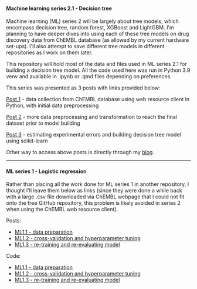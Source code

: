 #### **Machine learning series 2.1 - Decision tree**

Machine learning (ML) series 2 will be largely about tree models, which encompass decision tree, random forest, XGBoost and LightGBM. I'm planning to have deeper dives into using each of these tree models on drug discovery data from ChEMBL database (as allowed by my current hardware set-ups). I'll also attempt to save different tree models in different repositories as I work on them later.

This repository will hold most of the data and files used in ML series 2.1 for building a decision tree model. All the code used here was run in Python 3.9 venv and available in .ipynb or .qmd files depending on preferences.

This series was presented as 3 posts with links provided below:

[Post 1](https://jhylin.github.io/Data_in_life_blog/posts/16_ML2-1_Decision_tree/1_data_col_prep.html) - data collection from ChEMBL database using web resource client in Python, with initial data preprocessing

[Post 2](https://jhylin.github.io/Data_in_life_blog/posts/16_ML2-1_Decision_tree/2_data_prep_tran.html) - more data preprocessing and transformation to reach the final dataset prior to model building

[Post 3](https://jhylin.github.io/Data_in_life_blog/posts/16_ML2-1_Decision_tree/3_model_build.html) - estimating experimental errors and building decision tree model using scikit-learn

Other way to access above posts is directly through my [blog](https://jhylin.github.io/Data_in_life_blog/).

---

#### **ML series 1 - Logistic regression**

Rather than placing all the work done for ML series 1 in another repository, I thought I'll leave them below as links (since they were done a while back with a large .csv file downloaded via ChEMBL webpage that I could not fit onto the free GitHub repository, this problem is likely avoided in series 2 when using the ChEMBL web resource client).

Posts: 
* [ML1.1 - data preparation](https://jhylin.github.io/Data_in_life_blog/posts/08_ML1-1_Small_molecules_in_ChEMBL_database/ML1-1_chembl_cpds.html)
* [ML1.2 - cross-validation and hyperparameter tuning](https://jhylin.github.io/Data_in_life_blog/posts/10_ML1-2_Small_molecules_in_ChEMBL_database/ML1-2_chembl_cpds.html)
* [ML1.3 - re-training and re-evaluating model](https://jhylin.github.io/Data_in_life_blog/posts/11_ML1-3_Small_molecules_in_ChEMBL_database/ML1-3_chembl_cpds.html)

Code: 
* [ML1.1 - data preparation](https://github.com/jhylin/Data_in_life_blog/blob/main/posts/08_ML1-1_Small_molecules_in_ChEMBL_database/ML1-1_chembl_cpds.qmd) 
* [ML1.2 - cross-validation and hyperparameter tuning](https://github.com/jhylin/Data_in_life_blog/blob/main/posts/10_ML1-2_Small_molecules_in_ChEMBL_database/ML1-2_chembl_cpds.qmd)
* [ML1.3 - re-training and re-evaluating model](https://github.com/jhylin/Data_in_life_blog/blob/main/posts/11_ML1-3_Small_molecules_in_ChEMBL_database/ML1-3_chembl_cpds.qmd)
